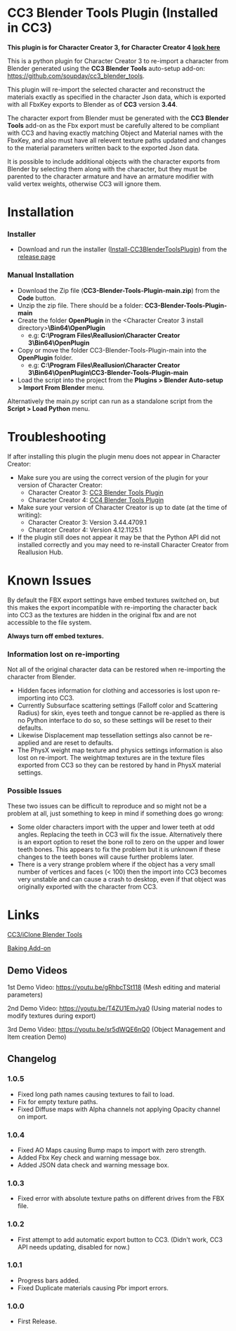 # CC3 Blender Tools Plugin (Installed in CC3)

**This plugin is for Character Creator 3, for Character Creator 4 [look here](https://github.com/soupday/CC4-Blender-Tools-Plugin)**


This is a python plugin for Character Creator 3 to re-import a character from Blender generated using the **CC3 Blender Tools** auto-setup add-on: https://github.com/soupday/cc3_blender_tools.

This plugin will re-import the selected character and reconstruct the materials exactly as specified in the character Json data, which is exported with all FbxKey exports to Blender as of **CC3** version **3.44**.

The character export from Blender must be generated with the **CC3 Blender Tools** add-on as the Fbx export must be carefully altered to be compliant with CC3 and having exactly matching Object and Material names with the FbxKey, and also must have all relevent texture paths updated and changes to the material parameters written back to the exported Json data.

It is possible to include additional objects with the character exports from Blender by selecting them along with the character, but they must be parented to the character armature and have an armature modifier with valid vertex weights, otherwise CC3 will ignore them.

Installation
============

### Installer
- Download and run the installer ([Install-CC3BlenderToolsPlugin](https://github.com/soupday/CC3-Blender-Tools-Plugin/releases/download/1_0_4/Install-CC3BlenderToolsPlugin-1.0.4.exe)) from the [release page](https://github.com/soupday/CC3-Blender-Tools-Plugin/releases)

### Manual Installation
- Download the Zip file (__CC3-Blender-Tools-Plugin-main.zip__) from the **Code** button.
- Unzip the zip file. There should be a folder: **CC3-Blender-Tools-Plugin-main**
- Create the folder **OpenPlugin** in the <Character Creator 3 install directory>**\Bin64\OpenPlugin**
    - e.g: **C:\Program Files\Reallusion\Character Creator 3\Bin64\OpenPlugin**
- Copy or move the folder CC3-Blender-Tools-Plugin-main into the **OpenPlugin** folder.
    - e.g: **C:\Program Files\Reallusion\Character Creator 3\Bin64\OpenPlugin\CC3-Blender-Tools-Plugin-main**
- Load the script into the project from the **Plugins > Blender Auto-setup > Import From Blender** menu.

Alternatively the main.py script can run as a standalone script from the **Script > Load Python** menu.

Troubleshooting
===============

If after installing this plugin the plugin menu does not appear in Character Creator:

- Make sure you are using the correct version of the plugin for your version of Character Creator:
    - Character Creator 3: [CC3 Blender Tools Plugin](https://github.com/soupday/CC3-Blender-Tools-Plugin)
    - Character Creator 4: [CC4 Blender Tools Plugin](https://github.com/soupday/CC4-Blender-Tools-Plugin)
- Make sure your version of Character Creator is up to date (at the time of writing):
    - Character Creator 3: Version 3.44.4709.1
    - Charatcer Creator 4: Version 4.12.1125.1
- If the plugin still does not appear it may be that the Python API did not installed correctly and you may need to re-install Character Creator from Reallusion Hub.

Known Issues
============

By default the FBX export settings have embed textures switched on, but this makes the export incompatible with re-importing the character back into CC3 as the textures are hidden in the original fbx and are not accessible to the file system.

**Always turn off embed textures.**

### Information lost on re-importing

Not all of the original character data can be restored when re-importing the character from Blender.

- Hidden faces information for clothing and accessories is lost upon re-importing into CC3.
- Currently Subsurface scattering settings (Falloff color and Scattering Radius) for skin, eyes teeth and tongue cannot be re-applied as there is no Python interface to do so, so these settings will be reset to their defaults.
- Likewise Displacement map tessellation settings also cannot be re-applied and are reset to defaults.
- The PhysX weight map texture and physics settings information is also lost on re-import. The weightmap textures are in the texture files exported from CC3 so they can be restored by hand in PhysX material settings.

### Possible Issues

These two issues can be difficult to reproduce and so might not be a problem at all, just something to keep in mind if something does go wrong:
- Some older characters import with the upper and lower teeth at odd angles. Replacing the teeth in CC3 will fix the issue. Alternatively there is an export option to reset the bone roll to zero on the upper and lower teeth bones. This appears to fix the problem but it is unknown if these changes to the teeth bones will cause further problems later.
- There is a very strange problem where if the object has a very small number of vertices and faces (< 100) then the import into CC3 becomes very unstable and can cause a crash to desktop, even if that object was originally exported with the character from CC3.

Links
=====

[CC3/iClone Blender Tools](https://github.com/soupday/cc3_blender_tools)

[Baking Add-on](https://github.com/soupday/cc3_blender_bake)

## Demo Videos

1st Demo Video: https://youtu.be/gRhbcTSt118
(Mesh editing and material parameters)

2nd Demo Video: https://youtu.be/T4ZU1EmJya0
(Using material nodes to modify textures during export)

3rd Demo Video: https://youtu.be/sr5dWQE6nQ0
(Object Management and Item creation Demo)

## Changelog

### 1.0.5
- Fixed long path names causing textures to fail to load.
- Fix for empty texture paths.
- Fixed Diffuse maps with Alpha channels not applying Opacity channel on import.

### 1.0.4
- Fixed AO Maps causing Bump maps to import with zero strength.
- Added Fbx Key check and warning message box.
- Added JSON data check and warning message box.

### 1.0.3
- Fixed error with absolute texture paths on different drives from the FBX file.

### 1.0.2
- First attempt to add automatic export button to CC3. (Didn't work, CC3 API needs updating, disabled for now.)

### 1.0.1
- Progress bars added.
- Fixed Duplicate materials causing Pbr import errors.

### 1.0.0
- First Release.


